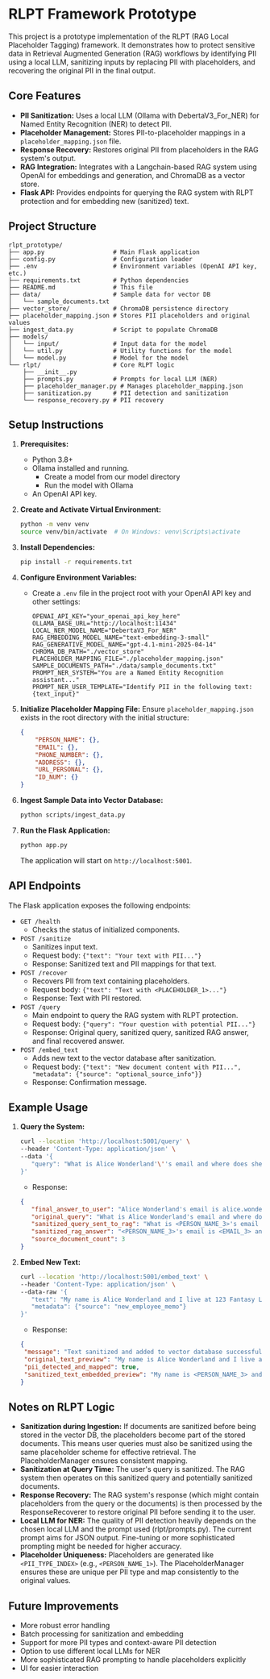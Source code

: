 # RLPT Framework Prototype

This project is a prototype implementation of the RLPT (RAG Local Placeholder Tagging) framework. It demonstrates how to protect sensitive data in Retrieval Augmented Generation (RAG) workflows by identifying PII using a local LLM, sanitizing inputs by replacing PII with placeholders, and recovering the original PII in the final output.

## Core Features

* **PII Sanitization:** Uses a local LLM (Ollama with DebertaV3_For_NER) for Named Entity Recognition (NER) to detect PII.
* **Placeholder Management:** Stores PII-to-placeholder mappings in a `placeholder_mapping.json` file.
* **Response Recovery:** Restores original PII from placeholders in the RAG system's output.
* **RAG Integration:** Integrates with a Langchain-based RAG system using OpenAI for embeddings and generation, and ChromaDB as a vector store.
* **Flask API:** Provides endpoints for querying the RAG system with RLPT protection and for embedding new (sanitized) text.

## Project Structure

```
rlpt_prototype/
├── app.py                   # Main Flask application
├── config.py                # Configuration loader
├── .env                     # Environment variables (OpenAI API key, etc.)
├── requirements.txt         # Python dependencies
├── README.md                # This file
├── data/                    # Sample data for vector DB
│   └── sample_documents.txt
├── vector_store/            # ChromaDB persistence directory
├── placeholder_mapping.json # Stores PII placeholders and original values
├── ingest_data.py           # Script to populate ChromaDB
├── models/
│   └── input/               # Input data for the model
│   └── util.py              # Utility functions for the model
│   └── model.py             # Model for the model
└── rlpt/                    # Core RLPT logic
    ├── __init__.py
    ├── prompts.py           # Prompts for local LLM (NER)
    ├── placeholder_manager.py # Manages placeholder_mapping.json
    ├── sanitization.py      # PII detection and sanitization
    └── response_recovery.py # PII recovery
```

## Setup Instructions

1. **Prerequisites:**
   * Python 3.8+
   * Ollama installed and running.
      * Create a model from our model directory
      * Run the model with Ollama
   * An OpenAI API key.

2. **Create and Activate Virtual Environment:**
   ```bash
   python -m venv venv
   source venv/bin/activate  # On Windows: venv\Scripts\activate
   ```

3. **Install Dependencies:**
   ```bash
   pip install -r requirements.txt
   ```

4. **Configure Environment Variables:**
   * Create a `.env` file in the project root with your OpenAI API key and other settings:
     ```env
     OPENAI_API_KEY="your_openai_api_key_here"
     OLLAMA_BASE_URL="http://localhost:11434"
     LOCAL_NER_MODEL_NAME="DebertaV3_For_NER"
     RAG_EMBEDDING_MODEL_NAME="text-embedding-3-small"
     RAG_GENERATIVE_MODEL_NAME="gpt-4.1-mini-2025-04-14"
     CHROMA_DB_PATH="./vector_store"
     PLACEHOLDER_MAPPING_FILE="./placeholder_mapping.json"
     SAMPLE_DOCUMENTS_PATH="./data/sample_documents.txt"
     PROMPT_NER_SYSTEM="You are a Named Entity Recognition assistant..."
     PROMPT_NER_USER_TEMPLATE="Identify PII in the following text: {text_input}"
     ```

5. **Initialize Placeholder Mapping File:**
   Ensure `placeholder_mapping.json` exists in the root directory with the initial structure:
   ```json
   {
       "PERSON_NAME": {},
       "EMAIL": {},
       "PHONE_NUMBER": {},
       "ADDRESS": {},
       "URL_PERSONAL": {},
       "ID_NUM": {}
   }
   ```

6. **Ingest Sample Data into Vector Database:**
   ```bash
   python scripts/ingest_data.py
   ```

7. **Run the Flask Application:**
   ```bash
   python app.py
   ```
   The application will start on `http://localhost:5001`.

## API Endpoints

The Flask application exposes the following endpoints:

* `GET /health`
  * Checks the status of initialized components.
* `POST /sanitize`
  * Sanitizes input text.
  * Request body: `{"text": "Your text with PII..."}`
  * Response: Sanitized text and PII mappings for that text.
* `POST /recover`
  * Recovers PII from text containing placeholders.
  * Request body: `{"text": "Text with <PLACEHOLDER_1>..."}`
  * Response: Text with PII restored.
* `POST /query`
  * Main endpoint to query the RAG system with RLPT protection.
  * Request body: `{"query": "Your question with potential PII..."}`
  * Response: Original query, sanitized query, sanitized RAG answer, and final recovered answer.
* `POST /embed_text`
  * Adds new text to the vector database after sanitization.
  * Request body: `{"text": "New document content with PII...", "metadata": {"source": "optional_source_info"}}`
  * Response: Confirmation message.

## Example Usage

1. **Query the System:**
   ```bash
   curl --location 'http://localhost:5001/query' \
   --header 'Content-Type: application/json' \
   --data '{
      "query": "What is Alice Wonderland'\''s email and where does she live?"
   }'
   ```
   * Response:
   ```json
   {
      "final_answer_to_user": "Alice Wonderland's email is alice.wonder@example.com and she lives at 123 Fantasy Lane, Dreamville.",
      "original_query": "What is Alice Wonderland's email and where does she live?",
      "sanitized_query_sent_to_rag": "What is <PERSON_NAME_3>'s email and where does she live?",
      "sanitized_rag_answer": "<PERSON_NAME_3>'s email is <EMAIL_3> and she lives at <ADDRESS_5>, <ADDRESS_6>.",
      "source_document_count": 3
   }
   ```

2. **Embed New Text:**
   ```bash
   curl --location 'http://localhost:5001/embed_text' \
   --header 'Content-Type: application/json' \
   --data-raw '{
      "text": "My name is Alice Wonderland and I live at 123 Fantasy Lane, Dreamville. My email is alice.wonder@example.com. You can call me at +1-555-0100.",
      "metadata": {"source": "new_employee_memo"}
   }'
   ```
   * Response:
   ```json
   {
    "message": "Text sanitized and added to vector database successfully.",
    "original_text_preview": "My name is Alice Wonderland and I live at 123 Fantasy Lane, Dreamville. My email is alice.wonder@exa...",
    "pii_detected_and_mapped": true,
    "sanitized_text_embedded_preview": "My name is <PERSON_NAME_3> and I live at <ADDRESS_5>, <ADDRESS_6>. My email is <EMAIL_3>. You can ca..."
   }  
   ```

## Notes on RLPT Logic

* **Sanitization during Ingestion:** If documents are sanitized before being stored in the vector DB, the placeholders become part of the stored documents. This means user queries must also be sanitized using the same placeholder scheme for effective retrieval. The PlaceholderManager ensures consistent mapping.
* **Sanitization at Query Time:** The user's query is sanitized. The RAG system then operates on this sanitized query and potentially sanitized documents.
* **Response Recovery:** The RAG system's response (which might contain placeholders from the query or the documents) is then processed by the ResponseRecoverer to restore original PII before sending it to the user.
* **Local LLM for NER:** The quality of PII detection heavily depends on the chosen local LLM and the prompt used (rlpt/prompts.py). The current prompt aims for JSON output. Fine-tuning or more sophisticated prompting might be needed for higher accuracy.
* **Placeholder Uniqueness:** Placeholders are generated like `<PII_TYPE_INDEX>` (e.g., `<PERSON_NAME_1>`). The PlaceholderManager ensures these are unique per PII type and map consistently to the original values.

## Future Improvements

* More robust error handling
* Batch processing for sanitization and embedding
* Support for more PII types and context-aware PII detection
* Option to use different local LLMs for NER
* More sophisticated RAG prompting to handle placeholders explicitly
* UI for easier interaction 